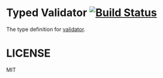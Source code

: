 # Typed Validator [![Build Status](https://travis-ci.org/typed-typings/npm-validator.svg?branch=master)](https://travis-ci.org/typed-typings/npm-validator)

The type definition for [validator](https://github.com/chriso/validator.js).

# LICENSE
MIT
